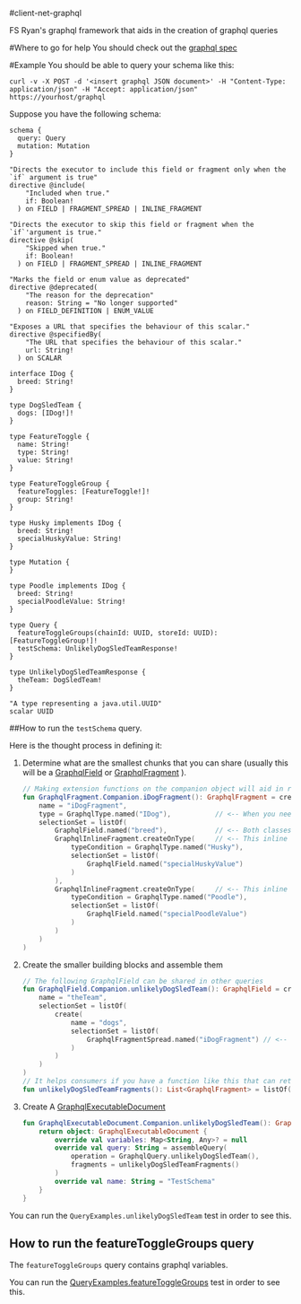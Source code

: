  #client-net-graphql

FS Ryan's graphql framework that aids in the creation of graphql queries


#Where to go for help
You should check out the [graphql spec](https://spec.graphql.org/draft/)

#Example
You should be able to query your schema like this:
```
curl -v -X POST -d '<insert graphql JSON document>' -H "Content-Type: application/json" -H "Accept: application/json" https://yourhost/graphql
```

Suppose you have the following schema:
```
schema {
  query: Query
  mutation: Mutation
}

"Directs the executor to include this field or fragment only when the `if` argument is true"
directive @include(
    "Included when true."
    if: Boolean!
  ) on FIELD | FRAGMENT_SPREAD | INLINE_FRAGMENT

"Directs the executor to skip this field or fragment when the `if`'argument is true."
directive @skip(
    "Skipped when true."
    if: Boolean!
  ) on FIELD | FRAGMENT_SPREAD | INLINE_FRAGMENT

"Marks the field or enum value as deprecated"
directive @deprecated(
    "The reason for the deprecation"
    reason: String = "No longer supported"
  ) on FIELD_DEFINITION | ENUM_VALUE

"Exposes a URL that specifies the behaviour of this scalar."
directive @specifiedBy(
    "The URL that specifies the behaviour of this scalar."
    url: String!
  ) on SCALAR

interface IDog {
  breed: String!
}

type DogSledTeam {
  dogs: [IDog!]!
}

type FeatureToggle {
  name: String!
  type: String!
  value: String!
}

type FeatureToggleGroup {
  featureToggles: [FeatureToggle!]!
  group: String!
}

type Husky implements IDog {
  breed: String!
  specialHuskyValue: String!
}

type Mutation {
}

type Poodle implements IDog {
  breed: String!
  specialPoodleValue: String!
}

type Query {
  featureToggleGroups(chainId: UUID, storeId: UUID): [FeatureToggleGroup!]!
  testSchema: UnlikelyDogSledTeamResponse!
}

type UnlikelyDogSledTeamResponse {
  theTeam: DogSledTeam!
}

"A type representing a java.util.UUID"
scalar UUID
```

##How to run the `testSchema` query.

Here is the thought process in defining it:
1. Determine what are the smallest chunks that you can share (usually this will be a [GraphqlField](src/main/java/com.fsryan.util.net/graphql/GraphqlSelection.kt) or [GraphqlFragment](src/main/java/com.fsryan.util.net/graphql/GraphqlFragment.kt) ).
    ```kotlin
    // Making extension functions on the companion object will aid in readability
    fun GraphqlFragment.Companion.iDogFragment(): GraphqlFragment = create(
        name = "iDogFragment",
        type = GraphqlType.named("IDog"),           // <-- When you need to specify a type, you can do it like this
        selectionSet = listOf(
            GraphqlField.named("breed"),            // <-- Both classes that implement IDog have a breed field, so you don't need to put that behind an inline fragment
            GraphqlInlineFragment.createOnType(     // <-- This inline fragment will get used if the runtime type is Husky 
                typeCondition = GraphqlType.named("Husky"),
                selectionSet = listOf(
                    GraphqlField.named("specialHuskyValue")
                )
            ),
            GraphqlInlineFragment.createOnType(     // <-- This inline fragment will get used if the runtime type is Poodle
                typeCondition = GraphqlType.named("Poodle"),
                selectionSet = listOf(
                    GraphqlField.named("specialPoodleValue")
                )
            )
        )
    )
    ```
2. Create the smaller building blocks and assemble them
    ```kotlin
    // The following GraphqlField can be shared in other queries
    fun GraphqlField.Companion.unlikelyDogSledTeam(): GraphqlField = create(
        name = "theTeam",
        selectionSet = listOf(
            create(
                name = "dogs",
                selectionSet = listOf(
                    GraphqlFragmentSpread.named("iDogFragment") // <-- references the iDogFragment created above
                )
            )
        )
    )
    // It helps consumers if you have a function like this that can return the fragments necessary to run the query.
    fun unlikelyDogSledTeamFragments(): List<GraphqlFragment> = listOf(GraphqlFragment.iDogFragment())
    ```
3. Create A [GraphqlExecutableDocument](src/main/java/com.fsryan.util.net/graphql/GraphqlExecutableDocument.kt)
    ```kotlin
    fun GraphqlExecutableDocument.Companion.unlikelyDogSledTeam(): GraphqlExecutableDocument {
        return object: GraphqlExecutableDocument {
            override val variables: Map<String, Any>? = null
            override val query: String = assembleQuery(
                operation = GraphqlQuery.unlikelyDogSledTeam(),
                fragments = unlikelyDogSledTeamFragments()
            )
            override val name: String = "TestSchema"
        }
    }
    ```
   
You can run the `QueryExamples.unlikelyDogSledTeam` test in order to see this.

## How to run the featureToggleGroups query

The `featureToggleGroups` query contains graphql variables.

You can run the [QueryExamples.featureToggleGroups](src/jvmTest/kotlin/com.fsryan.util.net/graphql/QueryExamples.kt) test in order to see this.